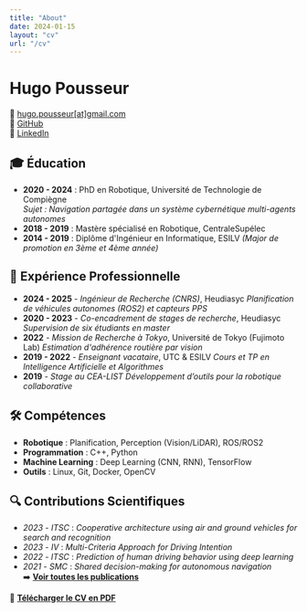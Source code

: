 ```yaml
---
title: "About"
date: 2024-01-15
layout: "cv"
url: "/cv"
---
```

 
# Hugo Pousseur  
📧 [hugo.pousseur[at]gmail.com](mailto:hugo.pousseur[at]gmail.com)  
🐙 [GitHub](https://github.com/pouceHeure/)  
🔗 [LinkedIn](https://www.linkedin.com/in/hugo-pousseur/)

## 🎓 Éducation  
- **2020 - 2024** : PhD en Robotique, Université de Technologie de Compiègne  
  *Sujet : Navigation partagée dans un système cybernétique multi-agents autonomes*  
- **2018 - 2019** : Mastère spécialisé en Robotique, CentraleSupélec  
- **2014 - 2019** : Diplôme d'Ingénieur en Informatique, ESILV *(Major de promotion en 3ème et 4ème année)*  



## 💼 Expérience Professionnelle  
- **2024 - 2025** - *Ingénieur de Recherche (CNRS)*, Heudiasyc   *Planification de véhicules autonomes (ROS2) et capteurs PPS*  
- **2020 - 2023** - *Co-encadrement de stages de recherche*, Heudiasyc  *Supervision de six étudiants en master*  
- **2022** - *Mission de Recherche à Tokyo*, Université de Tokyo (Fujimoto Lab)  *Estimation d'adhérence routière par vision*  
- **2019 - 2022** - *Enseignant vacataire*, UTC & ESILV  *Cours et TP en Intelligence Artificielle et Algorithmes*  
- **2019** - *Stage au CEA-LIST*  *Développement d’outils pour la robotique collaborative*  



## 🛠️ Compétences  
- **Robotique** : Planification, Perception (Vision/LiDAR), ROS/ROS2  
- **Programmation** : C++, Python  
- **Machine Learning** : Deep Learning (CNN, RNN), TensorFlow  
- **Outils** : Linux, Git, Docker, OpenCV  



## 🔍 Contributions Scientifiques  
- *2023* - *ITSC* : *Cooperative architecture using air and ground vehicles for search and recognition*  
- *2023* - *IV* : *Multi-Criteria Approach for Driving Intention*  
- *2022* - *ITSC* : *Prediction of human driving behavior using deep learning*  
- *2021* - *SMC* : *Shared decision-making for autonomous navigation*  
➡️ **[Voir toutes les publications](../publications/)**  



📄 **[Télécharger le CV en PDF](../cv.pdf)**
